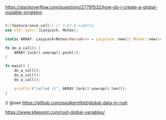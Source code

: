 https://stackoverflow.com/questions/27791532/how-do-i-create-a-global-mutable-singleton

```rust

#![feature(once_cell)] // 1.67.0-nightly
use std::sync::{LazyLock, Mutex};

static ARRAY: LazyLock<Mutex<Vec<u8>>> = LazyLock::new(|| Mutex::new(vec![]));

fn do_a_call() {
    ARRAY.lock().unwrap().push(1);
}

fn main() {
    do_a_call();
    do_a_call();
    do_a_call();

    println!("called {}", ARRAY.lock().unwrap().len());
}


```


// @see https://github.com/paulkernfeld/global-data-in-rust

https://www.sitepoint.com/rust-global-variables/